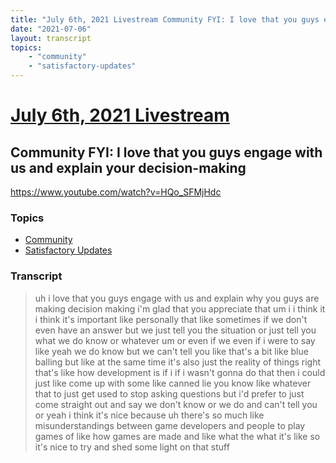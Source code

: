 ```yaml
---
title: "July 6th, 2021 Livestream Community FYI: I love that you guys engage with us and explain your decision-making"
date: "2021-07-06"
layout: transcript
topics:
    - "community"
    - "satisfactory-updates"
---
```

# [July 6th, 2021 Livestream](../2021-07-06.md)
## Community FYI: I love that you guys engage with us and explain your decision-making
https://www.youtube.com/watch?v=HQo_SFMjHdc

### Topics
* [Community](../topics/community.md)
* [Satisfactory Updates](../topics/satisfactory-updates.md)

### Transcript

> uh i love that you guys engage with us and explain why you guys are making decision making i'm glad that you appreciate that um i i think it i think it's important like personally that like sometimes if we don't even have an answer but we just tell you the situation or just tell you what we do know or whatever um or even if we even if i were to say like yeah we do know but we can't tell you like that's a bit like blue balling but like at the same time it's also just the reality of things right that's like how development is if i if i wasn't gonna do that then i could just like come up with some like canned lie you know like whatever that to just get used to stop asking questions but i'd prefer to just come straight out and say we don't know or we do and can't tell you or yeah i think it's nice because uh there's so much like misunderstandings between game developers and people to play games of like how games are made and like what the what it's like so it's nice to try and shed some light on that stuff
